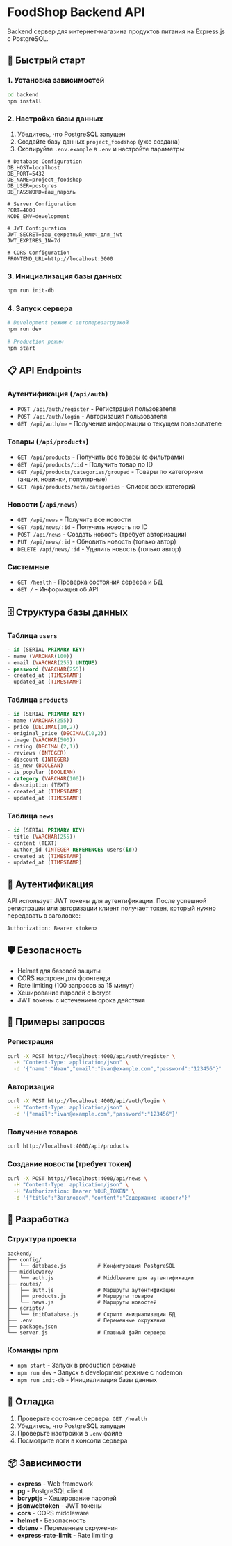 # FoodShop Backend API

Backend сервер для интернет-магазина продуктов питания на Express.js с PostgreSQL.

## 🚀 Быстрый старт

### 1. Установка зависимостей
```bash
cd backend
npm install
```

### 2. Настройка базы данных
1. Убедитесь, что PostgreSQL запущен
2. Создайте базу данных `project_foodshop` (уже создана)
3. Скопируйте `.env.example` в `.env` и настройте параметры:

```env
# Database Configuration
DB_HOST=localhost
DB_PORT=5432
DB_NAME=project_foodshop
DB_USER=postgres
DB_PASSWORD=ваш_пароль

# Server Configuration
PORT=4000
NODE_ENV=development

# JWT Configuration
JWT_SECRET=ваш_секретный_ключ_для_jwt
JWT_EXPIRES_IN=7d

# CORS Configuration
FRONTEND_URL=http://localhost:3000
```

### 3. Инициализация базы данных
```bash
npm run init-db
```

### 4. Запуск сервера
```bash
# Development режим с автоперезагрузкой
npm run dev

# Production режим
npm start
```

## 📋 API Endpoints

### Аутентификация (`/api/auth`)
- `POST /api/auth/register` - Регистрация пользователя
- `POST /api/auth/login` - Авторизация пользователя
- `GET /api/auth/me` - Получение информации о текущем пользователе

### Товары (`/api/products`)
- `GET /api/products` - Получить все товары (с фильтрами)
- `GET /api/products/:id` - Получить товар по ID
- `GET /api/products/categories/grouped` - Товары по категориям (акции, новинки, популярные)
- `GET /api/products/meta/categories` - Список всех категорий

### Новости (`/api/news`)
- `GET /api/news` - Получить все новости
- `GET /api/news/:id` - Получить новость по ID
- `POST /api/news` - Создать новость (требует авторизации)
- `PUT /api/news/:id` - Обновить новость (только автор)
- `DELETE /api/news/:id` - Удалить новость (только автор)

### Системные
- `GET /health` - Проверка состояния сервера и БД
- `GET /` - Информация об API

## 🗄️ Структура базы данных

### Таблица `users`
```sql
- id (SERIAL PRIMARY KEY)
- name (VARCHAR(100))
- email (VARCHAR(255) UNIQUE)
- password (VARCHAR(255))
- created_at (TIMESTAMP)
- updated_at (TIMESTAMP)
```

### Таблица `products`
```sql
- id (SERIAL PRIMARY KEY)
- name (VARCHAR(255))
- price (DECIMAL(10,2))
- original_price (DECIMAL(10,2))
- image (VARCHAR(500))
- rating (DECIMAL(2,1))
- reviews (INTEGER)
- discount (INTEGER)
- is_new (BOOLEAN)
- is_popular (BOOLEAN)
- category (VARCHAR(100))
- description (TEXT)
- created_at (TIMESTAMP)
- updated_at (TIMESTAMP)
```

### Таблица `news`
```sql
- id (SERIAL PRIMARY KEY)
- title (VARCHAR(255))
- content (TEXT)
- author_id (INTEGER REFERENCES users(id))
- created_at (TIMESTAMP)
- updated_at (TIMESTAMP)
```

## 🔐 Аутентификация

API использует JWT токены для аутентификации. После успешной регистрации или авторизации клиент получает токен, который нужно передавать в заголовке:

```
Authorization: Bearer <token>
```

## 🛡️ Безопасность

- Helmet для базовой защиты
- CORS настроен для фронтенда
- Rate limiting (100 запросов за 15 минут)
- Хеширование паролей с bcrypt
- JWT токены с истечением срока действия

## 📝 Примеры запросов

### Регистрация
```bash
curl -X POST http://localhost:4000/api/auth/register \
  -H "Content-Type: application/json" \
  -d '{"name":"Иван","email":"ivan@example.com","password":"123456"}'
```

### Авторизация
```bash
curl -X POST http://localhost:4000/api/auth/login \
  -H "Content-Type: application/json" \
  -d '{"email":"ivan@example.com","password":"123456"}'
```

### Получение товаров
```bash
curl http://localhost:4000/api/products
```

### Создание новости (требует токен)
```bash
curl -X POST http://localhost:4000/api/news \
  -H "Content-Type: application/json" \
  -H "Authorization: Bearer YOUR_TOKEN" \
  -d '{"title":"Заголовок","content":"Содержание новости"}'
```

## 🔧 Разработка

### Структура проекта
```
backend/
├── config/
│   └── database.js          # Конфигурация PostgreSQL
├── middleware/
│   └── auth.js              # Middleware для аутентификации
├── routes/
│   ├── auth.js              # Маршруты аутентификации
│   ├── products.js          # Маршруты товаров
│   └── news.js              # Маршруты новостей
├── scripts/
│   └── initDatabase.js      # Скрипт инициализации БД
├── .env                     # Переменные окружения
├── package.json
└── server.js                # Главный файл сервера
```

### Команды npm
- `npm start` - Запуск в production режиме
- `npm run dev` - Запуск в development режиме с nodemon
- `npm run init-db` - Инициализация базы данных

## 🐛 Отладка

1. Проверьте состояние сервера: `GET /health`
2. Убедитесь, что PostgreSQL запущен
3. Проверьте настройки в `.env` файле
4. Посмотрите логи в консоли сервера

## 📦 Зависимости

- **express** - Web framework
- **pg** - PostgreSQL client
- **bcryptjs** - Хеширование паролей
- **jsonwebtoken** - JWT токены
- **cors** - CORS middleware
- **helmet** - Безопасность
- **dotenv** - Переменные окружения
- **express-rate-limit** - Rate limiting
